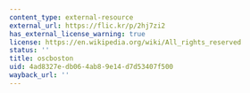 ```yaml
---
content_type: external-resource
external_url: https://flic.kr/p/2hj7zi2
has_external_license_warning: true
license: https://en.wikipedia.org/wiki/All_rights_reserved
status: ''
title: oscboston
uid: 4ad8327e-db06-4ab8-9e14-d7d53407f500
wayback_url: ''
---
```

